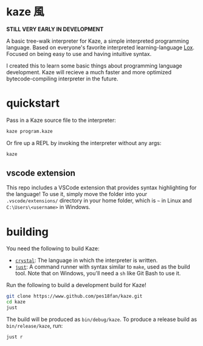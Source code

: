 # kaze 風

**STILL VERY EARLY IN DEVELOPMENT**

A basic tree-walk interpreter for Kaze, a simple interpreted programming language. Based on everyone's favorite interpreted learning-language [Lox](https://www.craftinginterpreters.com). Focused on being easy to use and having intuitive syntax.

I created this to learn some basic things about programming language development. Kaze will recieve a much faster and more optimized bytecode-compiling interpreter in the future.

# quickstart

Pass in a Kaze source file to the interpreter:

```bash
kaze program.kaze
```

Or fire up a REPL by invoking the interpreter without any args:

```bash
kaze
```

## vscode extension

This repo includes a VSCode extension that provides syntax highlighting for the language! To use it, simply move the folder into your `.vscode/extensions/` directory in your home folder, which is `~` in Linux and `C:\Users\<username>` in Windows.

# building

You need the following to build Kaze:

- [`crystal`](https://crystal-lang.org/install): The language in which the interpreter is written.
- [`just`](https://www.github.com/casey/just): A command runner with syntax similar to `make`, used as the build tool. Note that on Windows, you'll need a `sh` like Git Bash to use it.

Run the following to build a development build for Kaze!

```bash
git clone https://www.github.com/pes18fan/kaze.git
cd kaze
just
```

The build will be produced as `bin/debug/kaze`. To produce a release build as `bin/release/kaze`, run:

```bash
just r
```